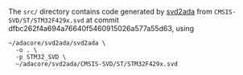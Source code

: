 The `src/` directory contains code generated by
[svd2ada](https://github.com/AdaCore/svd2ada) from
`CMSIS-SVD/ST/STM32F429x.svd` at commit
dfbc262f4a694a76640f5460915026a577a55d63, using

    ~/adacore/svd2ada/svd2ada \
      -o . \
      -p STM32_SVD \
      ~/adacore/svd2ada/CMSIS-SVD/ST/STM32F429x.svd
